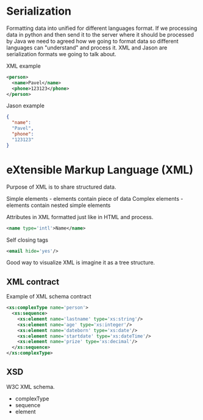# Serialization
Formatting data into unified for different languages format.
If we processing data in python and then send it to the server where it should be processed by Java we need to agreed how we going to format data so different languages can "understand" and process it.
XML and Jason are serialization formats we going to talk about.

XML example
```XML
<person>
  <name>Pavel</name>
  <phone>123123</phone>
</person>
```
Jason example
```JSON
{
  "name":
  "Pavel",
  "phone":
  "123123"
}
```

# eXtensible Markup Language (XML)

Purpose of XML is to share structured data.

Simple elements - elements contain piece of data
Complex elements  - elements contain nested simple elements

Attributes in XML formatted just like in HTML and process.
```XML
<name type='intl'>Name</name>
```
Self closing tags
```XML
<email hide='yes'/>
```

Good way to visualize XML is imagine it as a tree structure.

## XML contract

Example of XML schema contract
```XML
<xs:complexType name='person'>
  <xs:sequence>
    <xs:element name='lastname' type='xs:string'/>
    <xs:element name='age' type='xs:integer'/>
    <xs:element name='dateborn' type='xs:date'/>
    <xs:element name='startdate' type='xs:dateTime'/>
    <xs:element name='prize' type='xs:decimal'/>
  </xs:sequence>
</xs:complexType>
```

## XSD
W3C XML schema.
- complexType
- sequence
- element

